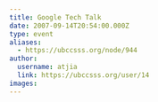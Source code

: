 ```yaml
---
title: Google Tech Talk 
date: 2007-09-14T20:54:00.000Z
type: event
aliases:
  - https://ubccsss.org/node/944
author:
  username: atjia
  link: https://ubccsss.org/user/14
images:
---
```


